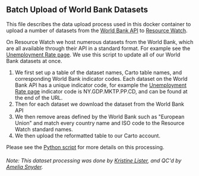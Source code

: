## Batch Upload of World Bank Datasets
This file describes the data upload process used in this docker container to upload a number of datasets from the [World Bank API](https://data.worldbank.org/) to [Resource Watch](resourcewatch.org).

On Resource Watch we host numerous datasets from the World Bank, which are all available through their API in a standard format. For example see the [Unemployment Rate page](https://data.worldbank.org/indicator/NY.GDP.MKTP.PP.CD). We use this script to update all of our World Bank datasets at once.
1. We first set up a table of the dataset names, Carto table names, and corresponding World Bank indicator codes. Each dataset on the World Bank API has a unique indicator code, for example the [Unemployment Rate page](https://data.worldbank.org/indicator/NY.GDP.MKTP.PP.CD) indicator code is NY.GDP.MKTP.PP.CD, and can be found at the end of the URL.
2. Then for each dataset we download the dataset from the World Bank API
3. We then remove areas defined by the World Bank such as "European Union" and match every country name and ISO code to the Resource Watch standard names.
4. We then upload the reformatted table to our Carto account.

Please see the [Python script](https://github.com/resource-watch/data-pre-processing/blob/master/upload_worldbank_data/contents/main.py) for more details on this processing.

###### Note: This dataset processing was done by [Kristine Lister](https://www.wri.org/profile/kristine-lister), and QC'd by [Amelia Snyder](https://www.wri.org/profile/amelia-snyder).
